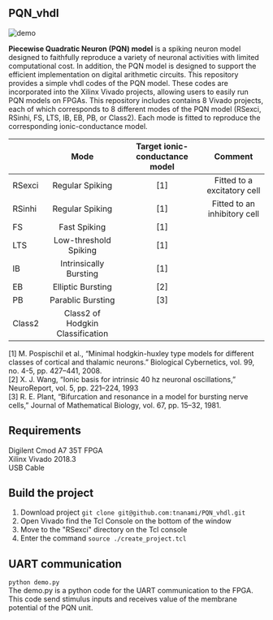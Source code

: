 ## PQN_vhdl

![demo](https://user-images.githubusercontent.com/108346049/193576760-82d99c17-4d2c-4bf7-8e6f-20115ab6aac5.png)

**Piecewise Quadratic Neuron (PQN) model** is a spiking neuron model designed to faithfully reproduce a variety of neuronal activities with limited computational cost.
In addition, the PQN model is designed to support the efficient implementation on digital arithmetic circuits.
This repository provides a simple vhdl codes of the PQN model. These codes are incorporated into the Xilinx Vivado projects, allowing users to easily run PQN models on FPGAs.
This repository includes contains 8 Vivado projects, each of which corresponds to 8 different modes of the PQN model (RSexci, RSinhi, FS, LTS, IB, EB, PB, or Class2).
Each mode is fitted to reproduce the corresponding ionic-conductance model.

|        |Mode                            |Target ionic-conductance model|Comment                    |
|:-------|:------------------------------:|:---------------------------:|:-------------------------:|
| RSexci |Regular Spiking                 |[1]                          |Fitted to a excitatory cell|
| RSinhi |Regular Spiking                 |[1]                          |Fitted to an inhibitory cell|
| FS     |Fast Spiking                    |[1]|
| LTS    |Low-threshold Spiking           |[1]|
| IB     |Intrinsically Bursting          |[1]|
| EB     |Elliptic Bursting               |[2]|
| PB     |Parablic Bursting               |[3]|
| Class2 |Class2 of Hodgkin Classification||

[1] M. Pospischil et al., “Minimal hodgkin-huxley type models for different classes of cortical and thalamic neurons.” Biological Cybernetics, vol. 99, no. 4-5, pp. 427–441, 2008.  
[2] X. J. Wang, “Ionic basis for intrinsic 40 hz neuronal oscillations,” NeuroReport, vol. 5, pp. 221–224, 1993  
[3] R. E. Plant, “Bifurcation and resonance in a model for bursting nerve cells,” Journal of Mathematical Biology, vol. 67, pp. 15–32, 1981.

## Requirements
Digilent Cmod A7 35T FPGA  
Xilinx Vivado 2018.3  
USB Cable  

## Build the project
1. Download project `git clone git@github.com:tnanami/PQN_vhdl.git`
2. Open Vivado find the Tcl Console on the bottom of the window
3. Move to the "RSexci" directory on the Tcl console
4. Enter the command `source ./create_project.tcl`

## UART communication
`python demo.py`  
The demo.py is a python code for the UART communication to the FPGA. This code send stimulus inputs and receives value of the membrane potential of the PQN unit.
